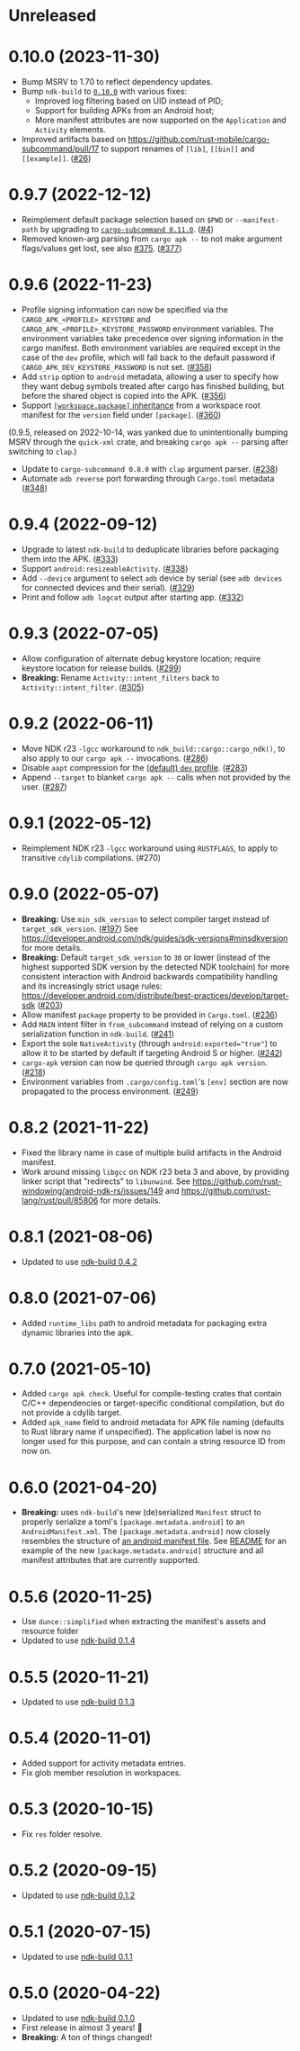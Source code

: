 # Unreleased

# 0.10.0 (2023-11-30)

- Bump MSRV to 1.70 to reflect dependency updates.
- Bump `ndk-build` to [`0.10.0`](https://github.com/rust-mobile/cargo-apk/releases/tag/ndk-build-0.10.0) with various fixes:
  - Improved log filtering based on UID instead of PID;
  - Support for building APKs from an Android host;
  - More manifest attributes are now supported on the `Application` and `Activity` elements.
- Improved artifacts based on https://github.com/rust-mobile/cargo-subcommand/pull/17 to support renames of `[lib]`, `[[bin]]` and `[[example]]`. ([#26](https://github.com/rust-mobile/cargo-apk/pull/26))

# 0.9.7 (2022-12-12)

- Reimplement default package selection based on `$PWD` or `--manifest-path` by upgrading to [`cargo-subcommand 0.11.0`](https://github.com/rust-mobile/cargo-subcommand/releases/tag/0.11.0). ([#4](https://github.com/rust-mobile/cargo-apk/pull/4))
- Removed known-arg parsing from `cargo apk --` to not make argument flags/values get lost, see also [#375](https://github.com/rust-windowing/android-ndk-rs/issues/375). ([#377](https://github.com/rust-windowing/android-ndk-rs/pull/377))

# 0.9.6 (2022-11-23)

- Profile signing information can now be specified via the `CARGO_APK_<PROFILE>_KEYSTORE` and `CARGO_APK_<PROFILE>_KEYSTORE_PASSWORD` environment variables. The environment variables take precedence over signing information in the cargo manifest. Both environment variables are required except in the case of the `dev` profile, which will fall back to the default password if `CARGO_APK_DEV_KEYSTORE_PASSWORD` is not set. ([#358](https://github.com/rust-windowing/android-ndk-rs/pull/358))
- Add `strip` option to `android` metadata, allowing a user to specify how they want debug symbols treated after cargo has finished building, but before the shared object is copied into the APK. ([#356](https://github.com/rust-windowing/android-ndk-rs/pull/356))
- Support [`[workspace.package]` inheritance](https://doc.rust-lang.org/cargo/reference/workspaces.html#the-workspacepackage-table) from a workspace root manifest for the `version` field under `[package]`. ([#360](https://github.com/rust-windowing/android-ndk-rs/pull/360))

(0.9.5, released on 2022-10-14, was yanked due to unintentionally bumping MSRV through the `quick-xml` crate, and breaking `cargo apk --` parsing after switching to `clap`.)

- Update to `cargo-subcommand 0.8.0` with `clap` argument parser. ([#238](https://github.com/rust-windowing/android-ndk-rs/pull/238))
- Automate `adb reverse` port forwarding through `Cargo.toml` metadata ([#348](https://github.com/rust-windowing/android-ndk-rs/pull/348))

# 0.9.4 (2022-09-12)

- Upgrade to latest `ndk-build` to deduplicate libraries before packaging them into the APK. ([#333](https://github.com/rust-windowing/android-ndk-rs/pull/333))
- Support `android:resizeableActivity`. ([#338](https://github.com/rust-windowing/android-ndk-rs/pull/338))
- Add `--device` argument to select `adb` device by serial (see `adb devices` for connected devices and their serial). ([#329](https://github.com/rust-windowing/android-ndk-rs/pull/329))
- Print and follow `adb logcat` output after starting app. ([#332](https://github.com/rust-windowing/android-ndk-rs/pull/332))

# 0.9.3 (2022-07-05)

- Allow configuration of alternate debug keystore location; require keystore location for release builds. ([#299](https://github.com/rust-windowing/android-ndk-rs/pull/299))
- **Breaking:** Rename `Activity::intent_filters` back to `Activity::intent_filter`. ([#305](https://github.com/rust-windowing/android-ndk-rs/pull/305))

# 0.9.2 (2022-06-11)

- Move NDK r23 `-lgcc` workaround to `ndk_build::cargo::cargo_ndk()`, to also apply to our `cargo apk --` invocations. ([#286](https://github.com/rust-windowing/android-ndk-rs/pull/286))
- Disable `aapt` compression for the [(default) `dev` profile](https://doc.rust-lang.org/cargo/reference/profiles.html). ([#283](https://github.com/rust-windowing/android-ndk-rs/pull/283))
- Append `--target` to blanket `cargo apk --` calls when not provided by the user. ([#287](https://github.com/rust-windowing/android-ndk-rs/pull/287))

# 0.9.1 (2022-05-12)

- Reimplement NDK r23 `-lgcc` workaround using `RUSTFLAGS`, to apply to transitive `cdylib` compilations. (#270)

# 0.9.0 (2022-05-07)

- **Breaking:** Use `min_sdk_version` to select compiler target instead of `target_sdk_version`. ([#197](https://github.com/rust-windowing/android-ndk-rs/pull/197))
  See <https://developer.android.com/ndk/guides/sdk-versions#minsdkversion> for more details.
- **Breaking:** Default `target_sdk_version` to `30` or lower (instead of the highest supported SDK version by the detected NDK toolchain)
  for more consistent interaction with Android backwards compatibility handling and its increasingly strict usage rules:
  <https://developer.android.com/distribute/best-practices/develop/target-sdk>
  ([#203](https://github.com/rust-windowing/android-ndk-rs/pull/203))
- Allow manifest `package` property to be provided in `Cargo.toml`. ([#236](https://github.com/rust-windowing/android-ndk-rs/pull/236))
- Add `MAIN` intent filter in `from_subcommand` instead of relying on a custom serialization function in `ndk-build`. ([#241](https://github.com/rust-windowing/android-ndk-rs/pull/241))
- Export the sole `NativeActivity` (through `android:exported="true"`) to allow it to be started by default if targeting Android S or higher. ([#242](https://github.com/rust-windowing/android-ndk-rs/pull/242))
- `cargo-apk` version can now be queried through `cargo apk version`. ([#218](https://github.com/rust-windowing/android-ndk-rs/pull/218))
- Environment variables from `.cargo/config.toml`'s `[env]` section are now propagated to the process environment. ([#249](https://github.com/rust-windowing/android-ndk-rs/pull/249))

# 0.8.2 (2021-11-22)

- Fixed the library name in case of multiple build artifacts in the Android manifest.
- Work around missing `libgcc` on NDK r23 beta 3 and above, by providing linker script that "redirects" to `libunwind`.
  See <https://github.com/rust-windowing/android-ndk-rs/issues/149> and <https://github.com/rust-lang/rust/pull/85806> for more details.

# 0.8.1 (2021-08-06)

- Updated to use [ndk-build 0.4.2](../ndk-build2/CHANGELOG.md#042-2021-08-06)

# 0.8.0 (2021-07-06)

- Added `runtime_libs` path to android metadata for packaging extra dynamic libraries into the apk.

# 0.7.0 (2021-05-10)

- Added `cargo apk check`. Useful for compile-testing crates that contain C/C++ dependencies or
  target-specific conditional compilation, but do not provide a cdylib target.
- Added `apk_name` field to android metadata for APK file naming (defaults to Rust library name if unspecified).
  The application label is now no longer used for this purpose, and can contain a string resource ID from now on.

# 0.6.0 (2021-04-20)

- **Breaking:** uses `ndk-build`'s new (de)serialized `Manifest` struct to properly serialize a toml's `[package.metadata.android]` to an `AndroidManifest.xml`. The `[package.metadata.android]` now closely resembles the structure of [an android manifest file](https://developer.android.com/guide/topics/manifest/manifest-element). See [README](README.md) for an example of the new `[package.metadata.android]` structure and all manifest attributes that are currently supported.

# 0.5.6 (2020-11-25)

- Use `dunce::simplified` when extracting the manifest's assets and resource folder
- Updated to use [ndk-build 0.1.4](../ndk-build2/CHANGELOG.md#014-2020-11-25)

# 0.5.5 (2020-11-21)

- Updated to use [ndk-build 0.1.3](../ndk-build2/CHANGELOG.md#013-2020-11-21)

# 0.5.4 (2020-11-01)

- Added support for activity metadata entries.
- Fix glob member resolution in workspaces.

# 0.5.3 (2020-10-15)

- Fix `res` folder resolve.

# 0.5.2 (2020-09-15)

- Updated to use [ndk-build 0.1.2](../ndk-build2/CHANGELOG.md#012-2020-09-15)

# 0.5.1 (2020-07-15)

- Updated to use [ndk-build 0.1.1](../ndk-build2/CHANGELOG.md#011-2020-07-15)

# 0.5.0 (2020-04-22)

- Updated to use [ndk-build 0.1.0](../ndk-build2/CHANGELOG.md#010-2020-04-22)
- First release in almost 3 years! 🎉
- **Breaking:** A ton of things changed!
